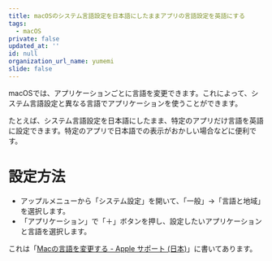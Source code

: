 ```yaml
---
title: macOSのシステム言語設定を日本語にしたままアプリの言語設定を英語にする
tags:
  - macOS
private: false
updated_at: ''
id: null
organization_url_name: yumemi
slide: false
---
```

macOSでは、アプリケーションごとに言語を変更できます。これによって、システム言語設定と異なる言語でアプリケーションを使うことができます。

たとえば、システム言語設定を日本語にしたまま、特定のアプリだけ言語を英語に設定できます。特定のアプリで日本語での表示がおかしい場合などに便利です。

# 設定方法

- アップルメニューから「システム設定」を開いて、「一般」→「言語と地域」を選択します。
- 「アプリケーション」で「＋」ボタンを押し、設定したいアプリケーションと言語を選択します。

これは「[Macの言語を変更する - Apple サポート (日本)](https://support.apple.com/ja-jp/guide/mac-help/mh26684/mac)」に書いてあります。
